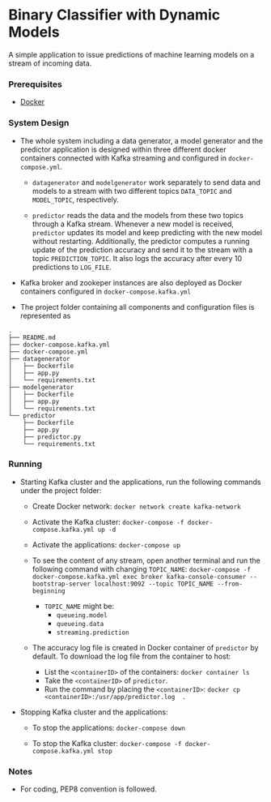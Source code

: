 # Binary Classifier with Dynamic Models

A simple application to issue predictions of machine learning models on a stream of incoming data.

### Prerequisites
* [Docker](https://docs.docker.com/install/)

### System Design

* The whole system including a data generator, a model generator and the predictor application is designed within three different docker containers connected with Kafka streaming and configured in `docker-compose.yml`. 
	* `datagenerator` and `modelgenerator` work separately to send data and models to a stream with two different topics `DATA_TOPIC` and `MODEL_TOPIC`, respectively.

	* `predictor` reads the data and the models from these two topics through a Kafka stream. Whenever a new model is received, `predictor` updates its model and keep predicting with the new model without restarting. Additionally, the predictor computes a running update of the prediction accuracy and send it to the stream with a topic `PREDICTION_TOPIC`. It also logs the accuracy after every 10 predictions to `LOG_FILE`.

* Kafka broker and zookeper instances are also deployed as Docker containers configured in `docker-compose.kafka.yml`
* The project folder containing all components and configuration files is represented as

```
.
├── README.md
├── docker-compose.kafka.yml
├── docker-compose.yml
├── datagenerator 
│   ├── Dockerfile
│   ├── app.py
│   └── requirements.txt
├── modelgenerator
│   ├── Dockerfile
│   ├── app.py
│   └── requirements.txt
└── predictor
    ├── Dockerfile
    ├── app.py
    ├── predictor.py
    └── requirements.txt
```

### Running

* Starting Kafka cluster and the applications, run the following commands under the project folder:

	* Create Docker network: 
	`docker network create kafka-network`

	* Activate the Kafka cluster: 
	`docker-compose -f docker-compose.kafka.yml up -d`

	* Activate the applications:
	`docker-compose up`

	* To see the content of any stream, open another terminal and run the following command with changing `TOPIC_NAME`: 
	`docker-compose -f docker-compose.kafka.yml exec broker kafka-console-consumer --bootstrap-server localhost:9092 --topic TOPIC_NAME --from-beginning`

		* `TOPIC_NAME` might be:
			* `queueing.model`
			* `queueing.data`
			* `streaming.prediction`

	* The accuracy log file is created in Docker container of `predictor` by default. To download the log file from the container to host:
		* List the `<containerID>` of the containers:
		`docker container ls`
		* Take the `<containerID>` of `predictor`.
		* Run the command by placing the `<containerID>`: 
    	`docker cp <containerID>:/usr/app/predictor.log  .`

* Stopping Kafka cluster and the applications:

	* To stop the applications:
	`docker-compose down`

	* To stop the Kafka cluster:
    `docker-compose -f docker-compose.kafka.yml stop`

### Notes

* For coding, PEP8 convention is followed.
